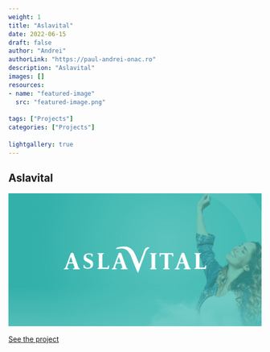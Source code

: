 ```yaml
---
weight: 1
title: "Aslavital"
date: 2022-06-15
draft: false
author: "Andrei"
authorLink: "https://paul-andrei-onac.ro"
description: "Aslavital"
images: []
resources:
- name: "featured-image"
  src: "featured-image.png"

tags: ["Projects"]
categories: ["Projects"]

lightgallery: true
---
```


## Aslavital

![Aslavital](./image.jpg)

[See the project](https://aslavitalsuplimente.ro/)
